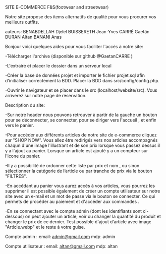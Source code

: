 SITE E-COMMERCE F&S(footwear and streetwear)

Notre site propose des items alternatifs de qualité pour vous procurer vos meilleurs outfits.

auteurs:
BENABDELLAH Djelel
BUISSERETH Jean-Yves
CARRÉ Gaetän
DURAN Altan
BANANI Anas


Bonjour voici quelques aides pour vous faciliter l'accès à notre site:

-Télécharger l'archive (disponible sur github @GaetanCARRE )

-L'extraire et placer le dossier dans un serveur local

-Créer la base de données projet et importer le fichier projet.sql afin d'initialiser correctement la BDD. Placer la BDD dans src/config/config.php.

-Ouvrir le navigateur et se placer dans le src (localhost/website/src). Vous arriverez sur notre page de réservation.

Description du site:

-Sur notre header nous pouvons retrouver à partir de la gauche un bouton pour se déconnecter, se connecter, pour se diriger vers l'accueil , et enfin vers le panier.

-Pour accéder aux différents articles de notre site de e-commerce cliquez sur "SHOP NOW". Vous allez être redirigés vers nos articles accompagnés chaqun d'une image l'illustrant et de son prix lorsque vous passez dessus il y a l'ajout au panier. Lorsque un article est ajouté y a un compteur sur l'icone du panier.

-Il y a possibilité de ordonner cette liste par prix et nom , ou sinon sélectionner la catégorie de l’article ou par tranche de prix via le bouton "FILTRES".

-En accédant au panier vous aurez accès à vos articles, vous pourrez les supprimer il est possible également de créer un compte utilisateur sur notre site avec un e-mail et un mot de passe via le bouton se connecter. Ce qui permets  de procéder au paiement et d'accéder aux commandes .


-En se connectant avec le compte admin (dont les identifiants sont ci-dessous) on peut ajouter un article, voir ou changer la quantité du produit et changer le prix de ce dernier. Test possible d'ajout d'article avec image "Article.webp" et le reste à votre guise.




Compte admin :
    email: admin@gmail.com
    mdp: admin
    
Compte utilisateur :
    email: altan@gmail.com
    mdp: altan
